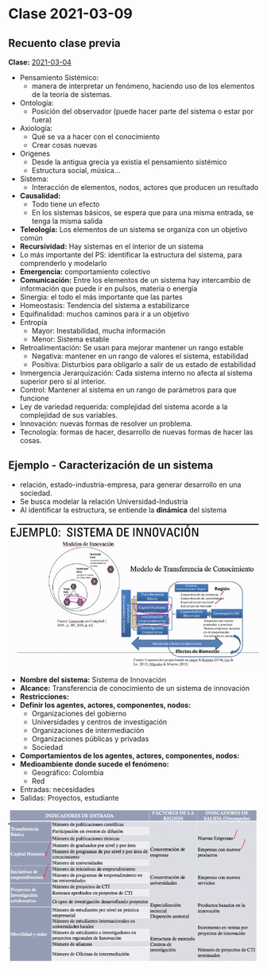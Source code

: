 # Clase 2021-03-09

## Recuento clase previa

**Clase:** [2021-03-04](2021_03_04.md)

- Pensamiento Sistémico:
  - manera de interpretar un fenómeno, haciendo uso de los elementos de la teoría de sistemas.
- Ontología:
  - Posición del observador (puede hacer parte del sistema o estar por fuera)
- Axiología:
  - Qué se va a hacer con el conocimiento
  - Crear cosas nuevas
- Origenes
  - Desde la antigua grecia ya existía el pensamiento sistémico
  - Estructura social, música...
- Sistema:
  - Interacción de elementos, nodos, actores que producen un resultado
- **Causalidad:**
  - Todo tiene un efecto
  - En los sistemas básicos, se espera que para una misma entrada, se tenga la misma salida
- **Teleología:** Los elementos de un sistema se organiza con un objetivo común
- **Recursividad:** Hay sistemas en el interior de un sistema
- Lo más importante del PS: identificar la estructura del sistema, para comprenderlo y modelarlo
- **Emergencia:** comportamiento colectivo
- **Comunicación:** Entre los elementos de un sistema hay intercambio de información que puede ir en pulsos, materia o energia
- Sinergia: el todo el más importante que las partes
- Homeostasis: Tendencia del sistema a estabilizarce
- Equifinalidad: muchos caminos para ir a un objetivo
- Entropía
  - Mayor: Inestabilidad, mucha información
  - Menor: Sistema estable
- Retroalimentación: Se usan para mejorar  mantener un rango estable 
  - Negativa: mantener en un rango de valores el sistema, estabilidad
  - Positiva: Disturbios para obligarlo a salir de us estado de estabilidad
- Inmergencia Jerarquización: Cada sistema interno no afecta al sistema superior pero sí al interior.
- Control: Mantener al sistema en un rango de parámetros para que funcione
- Ley de variedad requerida: complejidad del sistema acorde a la complejidad de sus variables.
- Innovación: nuevas formas de resolver un problema.
- Tecnología: formas de hacer, desarrollo de nuevas formas de hacer las cosas.

## Ejemplo - Caracterización de un sistema

- relación, estado-industria-empresa, para generar desarrollo en una sociedad.
- Se busca modelar la relación Universidad-Industria
- Al identificar la estructura, se entiende la **dinámica** del sistema

![Ejemplo de modelamiento](images/00E.png)

- **Nombre del sistema:** Sistema de Innovación
- **Alcance:** Transferencia de conocimiento de un sistema de innovación
- **Restricciones:**
- **Definir los agentes, actores, componentes, nodos:** 
  - Organizaciones del gobierno
  - Universidades y centros de investigación
  - Organizaciones de intermediación
  - Organizaciones públicas y privadas
  - Sociedad
- **Comportamientos de los agentes, actores, componentes, nodos:**
- **Medioambiente donde sucede el fenómeno:**
  - Geográfico: Colombia
  - Red
- Entradas: necesidades
- Salidas: Proyectos, estudiante

![Entradas y salidas](images/00F.png)